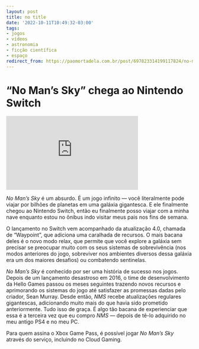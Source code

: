 ```yaml
---
layout: post
title: no title
date: '2022-10-11T10:49:32-03:00'
tags:
- jogos
- vídeos
- astronomia
- ficção científica
- espaço
redirect_from: https://paomortadela.com.br/post/697823314199117824/no-mans-sky-chega-ao-nintendo-switch
---
```

# “No Man’s Sky” chega ao Nintendo Switch

<iframe width="356" height="200" id="youtube_iframe" src="https://www.youtube.com/embed/KWgZ2kjL4bM?feature=oembed&amp;enablejsapi=1&amp;origin=https://safe.txmblr.com&amp;wmode=opaque" frameborder="0" allow="accelerometer; autoplay; clipboard-write; encrypted-media; gyroscope; picture-in-picture" allowfullscreen title="No Man's Sky Waypoint (4.0) Update Trailer"></iframe>

_No Man’s Sky_ é um absurdo. É um jogo infinito — você literalmente pode viajar por bilhões de planetas em uma galáxia gigantesca. E ele finalmente chegou ao Nintendo Switch, então eu finalmente posso viajar com a minha nave enquanto estou no ônibus indo visitar meus pais nos fins de semana.

O lançamento no Switch vem acompanhado da atualização 4.0, chamada de “Waypoint”, que adiciona uma caralhada de recursos. O mais bacana deles é o novo modo relax, que permite que você explore a galáxia sem precisar se preocupar muito com os seus sistemas de sobrevivência (nos modos anteriores do jogo, sobreviver nos ambientes diversos dessa galáxia era um dos maiores desafios) ou combatendo sentinelas.

_No Man’s Sky_ é conhecido por ser uma história de sucesso nos jogos. Depois de um lançamento desastroso em 2016, o time de desenvolvimento da Hello Games passou os meses seguintes trazendo novos recursos e aprimorando os sistemas do jogo até satisfazer as promessas dadas pelo criador, Sean Murray. Desde então, _NMS_ recebe atualizações regulares gigantescas, adicionando muito mais do que havia sido prometido anteriormente. Tudo isso de graça. É algo tão bacana de experienciar que essa é a terceira vez que eu compro _NMS_ — depois de tê-lo adquirido no meu antigo PS4 e no meu PC.

Para quem assina o Xbox Game Pass, é possível jogar _No Man’s Sky_ através do serviço, incluindo no Cloud Gaming.

